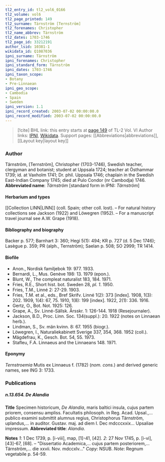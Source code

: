 ```yaml
---
tl2_entry_id: tl2_vol6_0166
tl2_volume: vol6
tl2_page_printed: 149
tl2_surname: Tärnström [Ternström]
tl2_forenames: Christopher
tl2_name_abbrev: Tärnström
tl2_dates: 1703-1746
tl2_page_id: 33212191
author_lsid: 10381-1
wikidata_id: Q1087036
ipni_surname: Tärnström
ipni_forenames: Christopher
ipni_standard_form: Tärnström
ipni_dates: 1703-1746
ipni_taxon_scope: 
- Botany
- Pre-Linnaean
ipni_geo_scope: 
- Cambodia
- Spain
- Sweden
ipni_version: 1.1
ipni_record_created: 2003-07-02 00:00:00.0
ipni_record_modified: 2003-07-02 00:00:00.0
---
```


> [!cite] BHL link: this entry starts at [page 149](https://www.biodiversitylibrary.org/page/33212191) of TL-2 Vol. VI
> Author links: [IPNI](https://www.ipni.org/a/10381-1), [Wikidata](https://www.wikidata.org/wiki/Q1087036). Support pages: [[Abbreviations|abbreviations]], [[Layout key|layout key]]

### Author

Tärnström, \[Ternström\], Christopher (1703-1746), Swedish teacher, clergyman and botanist; student at Uppsala 1724; teacher at Östhammar 1739; id. at Vaxholm 1741; Dr. phil. Uppsala 1746; chaplain in the Swedish East-Indian Company 1745; died at Pulo Condor (nr Cambodja) 1746. 
**Abbreviated name**: *Tärnström* \[standard form in IPNI: *Tärnström*\]

#### Herbarium and types

[[Collection LINN|LINN]] (coll. Spain; other coll. lost). – For natural history collections see Jackson (1922) and Löwegren (1952). – For a manuscript travel journal see A.W. Grape (1918).

#### Bibliography and biography

Backer p. 577; Barnhart 3: 360; Hegi 5(1): 494; KR p. 727 (d. 5 Dec 1746); Lasègue p. 359; PR (alph., Ternström); Saelan p. 508; SO 2999; TR 1414.

#### Biofile

- Anon., Nordisk familjebok 19: 977. 1933.
- Bernardi, L., Mus. Genève 198: 13. 1979 (epon.).
- Blunt, W., The compleat naturalist 183, 184. 1971.
- Fries, R.E., Short hist. bot. Sweden 28, *pl. 1*. 1950.
- Fries, T.M., Linné 2: 27-29. 1903.
- Fries, T.M. et al., eds., Bref Skrifv. Linné 1(2): 373 \[index\]. 1908, 1(3): 202. 1909, 1(4): 67, 75. 1910, 1(8): 199 \[index\]. 1922, 2(1): 336. 1916.
- Gertz, O., Bot. Not. 1925: 126.
- Grape, A., Sv. Linné-Sällsk. Årsskr. 1: 126-144. 1918 (Resejournaler).
- Jackson, B.D., Proc. Linn. Soc. 134(suppl.): 20. 1922 (notes on Linnaean herb.).
- Lindman, S., Sv. män kvinn. 8: 67. 1955 (biogr.).
- Löwegren, I., Naturaliekabinett Sverige 337, 354, 368. 1952 (coll.).
- Mägdefrau, K., Gesch. Bot. 54, 55. 1973.
- Stafleu, F.A. Linnaeus and the Linnaeans 148. 1971.

#### Eponymy

*Ternstroemia* Mutis ex Linnaeus f. (1782) (*nom. cons.*) and derived generic names, see ING 3: 1733.

### Publications

##### n.13.654. De Alandia

**Title**
Specimen historicum, *De Alandia*, maris baltici insula, cujus partem priorem, consensu ampliss. Facultatis philosoph. in Reg. Acad. Upsal.,... publico examini submittit alumnus regius, Christophorus Tärnström, uplandus,... in auditor. Gustav. maj. ad diem I. Dec mdcccxxix... Upsaliae impressum.
**Abbreviated title**: *Alandia*.

**Notes**
*1*: 1 Dec 1739, p. \[i-viii\], map, \[1\]-41, \[42\].
*2*: 27 Nov 1745, p. \[i-vi\], \[43\]-67, \[68\]. – "Dissertatio Academica,... cujus partem posteriorem,... Tärnström,... die xxvii. Nov. mdccxlv..." *Copy*: NSUB.
*Note*: Regnum vegetabile p. 54-59.

